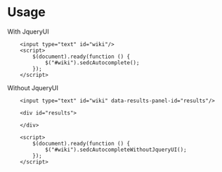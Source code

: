 # Usage


With JqueryUI

		<input type="text" id="wiki"/>
		<script>
		    $(document).ready(function () {
		        $("#wiki").sedcAutocomplete();
		    });
		</script>



Without JqueryUI

		<input type="text" id="wiki" data-results-panel-id="results"/>

		<div id="results">

		</div>

		<script>
		    $(document).ready(function () {
		        $("#wiki").sedcAutocompleteWithoutJqueryUI();
		    });
		</script>